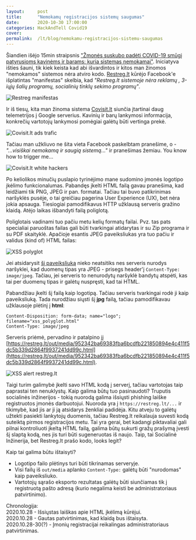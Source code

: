 ```yaml
---
layout:     post
title:      "Nemokamų registracijos sistemų saugumas"
date:       2020-10-30 17:00:00
categories: HackAndTell Covid19
cover:      
permalink:  /lt/blog/nemokamu-registracijos-sistemu-saugumas
---
```

Šiandien išėjo 15min straipsnis ["Žmonės suskubo padėti COVID-19 smūgį patyrusioms kavinėms ir barams: kuria sistemas nemokamai"](https://www.15min.lt/verslas/naujiena/bendroves/zmones-suskubo-padeti-covid-19-smugi-patyrusioms-kavinems-ir-barams-kuria-sistemas-nemokamai-663-1399998). Iniciatyva išties šauni, tik kiek keista kad abi išvardintos ir kitos man žinomos "nemokamos" sistemos nėra atviro kodo. [Restreg.lt](https://restreg.lt) kūrėjo Facebook'e išplatintas "manifestas" skelbia, kad *"Restreg.lt sistemoje nėra reklamų , 3-iųjų šalių programų, socialinių tinklų sekimo programų"*.

![Restreg manifestas](restreg_fb.png)

Ir iš tiesų, kita man žinoma sistema [Covisit.lt](https://covisit.lt) siunčia įtartinai daug telemetrijos į Google serverius. Kavinių ir barų lankymosi informacija, konkrečių vartotojų lankymosi pomėgiai galėtų būti vertinga prekė.

![Covisit.lt ads trafic](covisit_ads.png)

Tačiau man užkliuvo ne šita vieta Facebook paskelbtam pranešime, o - *"...visiškai nemokamą ir saugią sistemą..."* ir pranešimas žemiau. You know how to trigger me...

![Covisit.lt white hackers](restreg_whitehackers.png)

Po keliolikos minučių puslapio tyrinėjimo mane sudomino įmonės logotipo įkėlimo funkcionalumas. Pabandęs įkelti HTML failą gavau pranešima, kad leidžiami tik PNG, JPEG ir pan. formatai. Tačiau tai buvo patikrinimas naršyklės pusėje, o tai greičiau pagerina User Experience (UX), bet nėra jokia apsauga. Tiesiogiai pamodifikavus HTTP užklausą serveris gražino klaidą. Atėjo laikas išbandyti failą poliglotą.

Poliglotais vadinami tuo pačiu metu kelių formatų failai. Pvz. tas pats specialiai paruoštas failas gali būti tvarkingai atidarytas ir su Zip programa ir su PDF skaityklė. Apačioje esantis JPEG paveiksliukas yra tuo pačiu ir validus (kind of) HTML failas:

![XSS polyglot](xss_polyglot.jpg)

Jei atsidarysit [šį paveiksliuką](xss_polyglot.JPEG) nieko neatsitiks nes serveris nurodys naršyklei, kad duomenų tipas yra JPEG - prisegs header'į `Content-Type: image/jpeg`. Tačiau, jei serveris to nenurodytų naršyklė bandytų atspėti, kas tai per duomenų tipas ir galėtų nuspręsti, kad tai HTML.

Pabandžiau įkelti šį failą kaip logotipą. Tačiau serveris tvarkingai rodė ji kaip paveiksliuką. Tada nurodžiau siųsti šį **jpg** failą, tačiau pamodifikavau užklausoje  plėtinį į **html**:
```
Content-Disposition: form-data; name="logo"; filename="xss_polyglot.html"
Content-Type: image/jpeg
```

Serveris priėmė, pervadino ir patalpino jį [https://restreg.lt/out/media/952342ba69383fba6bcdfb221850894e4c411f5dc5b339d2864f9937241dd99c.html](https://restreg.lt/out/media/952342ba69383fba6bcdfb221850894e4c411f5dc5b339d2864f9937241dd99c.html).

![XSS alert restreg.lt](restreg.png)

Taigi turim galimybė įkelti savo HTML kodą į serverį, tačiau vartotojas taip paprastai ten nenuklystų. Kaip galima būtų tuo pasinaudoti? Truputis socialinės inžinerijos - tokią nuorodą galima išsiųsti phishing laiške registruotos įmonės darbuotojui. Nuoroda yra į `https://restreg.lt/...` ir tikimybė, kad jis ar ji ją atsidarys ženkliai padidėja. Kitu atveju to galėtų užtekti pasiekti lankytojų duomenis, tačiau Restreg.lt reikalauja suvesti kodą suteiktą pirmos registracijos metu. Tai yra gerai, bet kadangi piktavaliai gali pilnai kontroliuoti įkeltą HTML failą, galima būtų sukurti gražų prašymą įvesti šį slaptą kodą, nes jis turi būti sugeneruotas iš naujo. Taip, tai Socialinė Inžinerija, bet Restreg.lt prašo kodo, looks legit?

Kaip tai galima būtu ištaisyti?
- Logotipo failo plėtinys turi būti tikrinamas serveryje.
- Visi failų iš `out/media` aplanko `Content-Type:` galėtų būti "nurodomas" kaip paveiksliuko.
- Vartotojų sąrašo eksporto rezultatas galėtų būti siunčiamas tik į registruotą pašto adresą (kurio negalima keisti be administratoriaus patvirtinimo).

Chronologija:  
2020.10.28 - Išsiųstas laiškas apie HTML įkėlimą kūrėjui.  
2020.10.28 - Gautas patvirtinimas, kad klaidą bus ištaisyta.  
2020.10.28-30(?) - Įmonių registracijai reikalingas administratoriaus patvirtinimas.
